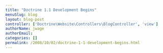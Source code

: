 ```yaml
---
title: "Doctrine 1.1 Development Begins"
menuSlug: blog
layout: blog-post
controller: ['Doctrine\Website\Controllers\BlogController', 'view']
authorName: jwage
authorEmail:
categories: []
permalink: /2008/10/02/doctrine-1-1-development-begins.html
---
```


